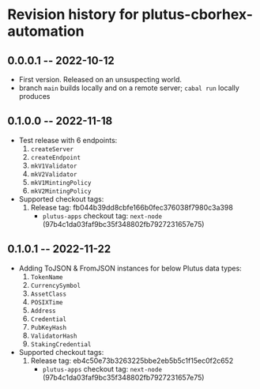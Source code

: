 # Revision history for plutus-cborhex-automation

## 0.0.0.1 -- 2022-10-12

- First version. Released on an unsuspecting world.
- branch `main` builds locally and on a remote server; `cabal run` locally produces

## 0.1.0.0 -- 2022-11-18

- Test release with 6 endpoints:
  1. `createServer`
  2. `createEndpoint`
  3. `mkV1Validator`
  4. `mkV2Validator`
  5. `mkV1MintingPolicy`
  6. `mkV2MintingPolicy`
- Supported checkout tags:
  1. Release tag: fb044b39dd8cbfe166b0fec376038f7980c3a398
     - `plutus-apps` checkout tag: `next-node` (97b4c1da03faf9bc35f348802fb7927231657e75)

## 0.1.0.1 -- 2022-11-22

- Adding ToJSON & FromJSON instances for below Plutus data types:
  1. `TokenName`
  2. `CurrencySymbol`
  3. `AssetClass`
  4. `POSIXTime`
  5. `Address`
  6. `Credential`
  7. `PubKeyHash`
  8. `ValidatorHash`
  9. `StakingCredential`
- Supported checkout tags:
  1. Release tag: eb4c50e73b3263225bbe2eb5b5c1f15ec0f2c652
     - `plutus-apps` checkout tag: `next-node` (97b4c1da03faf9bc35f348802fb7927231657e75)
